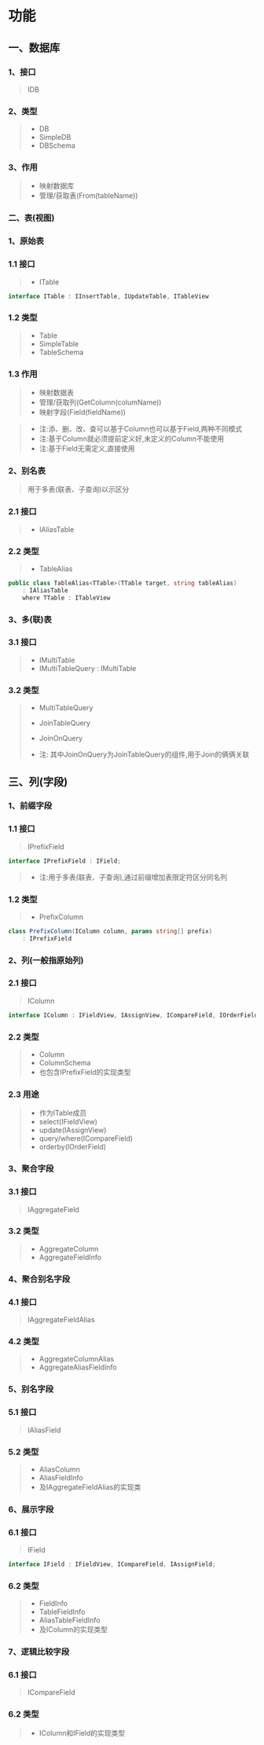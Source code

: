 # 功能

## 一、数据库
### 1、接口
>IDB

### 2、类型
>* DB
>* SimpleDB
>* DBSchema

### 3、作用
>* 映射数据库
>* 管理/获取表(From(tableName))

### 二、表(视图)
### 1、原始表
### 1.1 接口
>* ITable
~~~csharp
interface ITable : IInsertTable, IUpdateTable, ITableView
~~~


### 1.2 类型
>* Table
>* SimpleTable
>* TableSchema

### 1.3 作用
>* 映射数据表
>* 管理/获取列(GetColumn(columName))
>* 映射字段(Field(fieldName))

>* 注:添、删、改、查可以基于Column也可以基于Field,两种不同模式
>* 注:基于Column就必须提前定义好,未定义的Column不能使用
>* 注:基于Field无需定义,直接使用

### 2、别名表
>用于多表(联表、子查询)以示区分

### 2.1 接口
>* IAliasTable

### 2.2 类型
>* TableAlias
~~~csharp
public class TableAlias<TTable>(TTable target, string tableAlias)
    : IAliasTable
    where TTable : ITableView
~~~

### 3、多(联)表
### 3.1 接口
>* IMultiTable
>* IMultiTableQuery : IMultiTable

### 3.2 类型
>* MultiTableQuery
>* JoinTableQuery
>* JoinOnQuery
>
>* 注: 其中JoinOnQuery为JoinTableQuery的组件,用于Join的俩俩关联

## 三、列(字段)
### 1、前缀字段
### 1.1 接口
>IPrefixField
~~~csharp
interface IPrefixField : IField;
~~~
>
>* 注:用于多表(联表、子查询),通过前缀增加表限定符区分同名列

### 1.2 类型
>* PrefixColumn
~~~csharp
class PrefixColumn(IColumn column, params string[] prefix)
    : IPrefixField
~~~

### 2、列(一般指原始列)
### 2.1 接口
>IColumn
~~~csharp
interface IColumn : IFieldView, IAssignView, ICompareField, IOrderField;
~~~

### 2.2 类型
>* Column
>* ColumnSchema
>* 也包含IPrefixField的实现类型

### 2.3 用途
>* 作为ITable成员
>* select(IFieldView)
>* update(IAssignView)
>* query/where(ICompareField)
>* orderby(IOrderField)

### 3、聚合字段
### 3.1 接口
>IAggregateField

### 3.2 类型
>* AggregateColumn
>* AggregateFieldInfo

### 4、聚合别名字段
### 4.1 接口
>IAggregateFieldAlias

### 4.2 类型
>* AggregateColumnAlias
>* AggregateAliasFieldInfo

### 5、别名字段
### 5.1 接口
>IAliasField

### 5.2 类型
>* AliasColumn
>* AliasFieldInfo
>* 及IAggregateFieldAlias的实现类

### 6、展示字段
### 6.1 接口
>IField

~~~csharp
interface IField : IFieldView, ICompareField, IAssignField;
~~~

### 6.2 类型
>* FieldInfo
>* TableFieldInfo
>* AliasTableFieldInfo
>* 及IColumn的实现类型

### 7、逻辑比较字段
### 6.1 接口
>ICompareField

### 6.2 类型
>* IColumn和IField的实现类型
